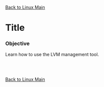 [Back to Linux Main](../main.md)

# Title

### Objective
Learn how to use the LVM management tool.

<br>



<br>

[Back to Linux Main](../main.md)